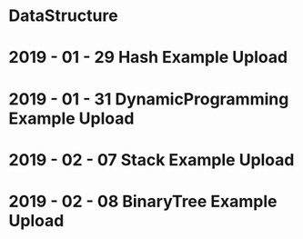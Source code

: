 # DataStructure 
# 2019 - 01 - 29 Hash Example Upload
# 2019 - 01 - 31 DynamicProgramming Example Upload
# 2019 - 02 - 07 Stack Example Upload
# 2019 - 02 - 08 BinaryTree Example Upload
